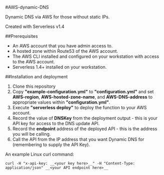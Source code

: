 #AWS-dynamic-DNS

Dynamic DNS via AWS for those without static IPs.

Created with Serverless v1.4

##Prerequisites

* An AWS account that you have admin access to.
* A hosted zone within Route53 of the AWS account.
* The AWS CLI installed and configured on your workstation with access to the AWS account.
* Serverless 1.4+ installed on your workstation.

##Installation and deployment

1. Clone this repository
2. Copy __"example-configuration.yml"__ to __"configuration.yml"__ and set __AWS-region__, __AWS-hosted-zone-name__, and __AWS-DNS-address__ to appropriate values within __"configuration.yml"__.
3. Execute __"serverless deploy"__ to deploy the function to your AWS account.
4. Record the value of __DNSKey__ from the deployment output - this is your API key for access to the DNS update API.
5. Record the __endpoint__ address of the deployed API - this is the address you will be calling.
5. Call the API from the IP address that you want Dynamic DNS for (remembering to supply the API Key).

An example Linux curl command:

    curl -H "x-api-key: __<your key here>__" -H "Content-Type: application/json" __<your API endpoint here>__ 
